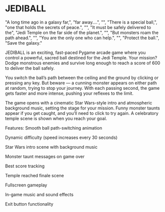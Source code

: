 # JEDIBALL
"A long time ago in a galaxy far,",
        "far away....",
        "",
        "There is a special ball,",
        "one that holds the secrets of peace.",
        "",
        "It must be safely delivered to the",
        "Jedi Temple on the far side of the planet.",
        "",
        "But monsters roam the path ahead.",
        "",
        "You are the only one who can help.",
        "",
        "Protect the ball.",
        "Save the galaxy."

JEDIBALL is an exciting, fast-paced Pygame arcade game where you control a powerful, sacred ball destined for the Jedi Temple. Your mission? Dodge monstrous enemies and survive long enough to reach a score of 600 to deliver the ball safely.

You switch the ball’s path between the ceiling and the ground by clicking or pressing any key. But beware — a cunning monster appears on either path at random, trying to stop your journey. With each passing second, the game gets faster and more intense, pushing your reflexes to the limit.

The game opens with a cinematic Star Wars-style intro and atmospheric background music, setting the stage for your mission. Funny monster taunts appear if you get caught, and you’ll need to click to try again. A celebratory temple scene is shown when you reach your goal.

Features:
Smooth ball path-switching animation

Dynamic difficulty (speed increases every 30 seconds)

Star Wars intro scene with background music

Monster taunt messages on game over

Best score tracking

Temple reached finale scene

Fullscreen gameplay

In-game music and sound effects

Exit button functionality


